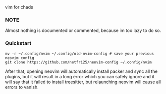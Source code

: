 vim for chads 



### NOTE
Almost nothing is documented or commented, because im too lazy to do so.

### Quickstart
```shell
mv -r ~/.config/nvim ~/.config/old-nvim-config # save your previous neovim config
git clone https://github.com/netfri25/neovim-config ~/.config/nvim
```

After that, opening neovim will automatically install packer and sync all the plugins, but it will result in a long error which you can safely ignore and it will say that it failed to install treesitter, but relaunching neovim will cause all errors to vanish.
